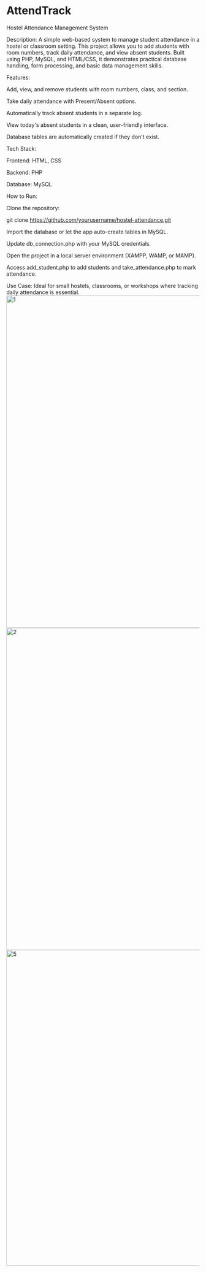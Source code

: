 # AttendTrack
Hostel Attendance Management System

Description:
A simple web-based system to manage student attendance in a hostel or classroom setting. This project allows you to add students with room numbers, track daily attendance, and view absent students. Built using PHP, MySQL, and HTML/CSS, it demonstrates practical database handling, form processing, and basic data management skills.

Features:

Add, view, and remove students with room numbers, class, and section.

Take daily attendance with Present/Absent options.

Automatically track absent students in a separate log.

View today's absent students in a clean, user-friendly interface.

Database tables are automatically created if they don’t exist.

Tech Stack:

Frontend: HTML, CSS

Backend: PHP

Database: MySQL

How to Run:

Clone the repository:

git clone https://github.com/yourusername/hostel-attendance.git


Import the database or let the app auto-create tables in MySQL.

Update db_connection.php with your MySQL credentials.

Open the project in a local server environment (XAMPP, WAMP, or MAMP).

Access add_student.php to add students and take_attendance.php to mark attendance.

Use Case:
Ideal for small hostels, classrooms, or workshops where tracking daily attendance is essential.
<img width="1817" height="868" alt="1" src="https://github.com/user-attachments/assets/73cbba8e-080f-4f3b-a8bd-9862ba0a8bd0" />
<img width="1772" height="841" alt="2" src="https://github.com/user-attachments/assets/3797b631-04f3-4901-a64b-1b6c87cccfc7" />
<img width="1724" height="825" alt="5" src="https://github.com/user-attachments/assets/6abdf395-8563-4455-a4f6-40ecfe8de353" />
